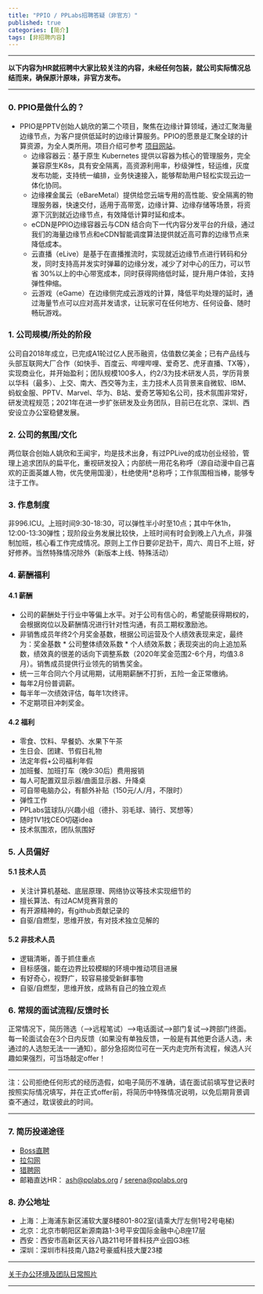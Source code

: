 ```yaml
---
title: "PPIO / PPLabs招聘答疑（非官方）"
published: true
categories: [简介]
tags: [非招聘内容]
---
```

<hr/>

**以下内容为HR就招聘中大家比较关注的内容，未经任何包装，就公司实际情况总结而来，确保原汁原味，非官方发布。**
<hr/>

### 0. PPIO是做什么的？

- PPIO是PPTV创始人姚欣的第二个项目，聚焦在边缘计算领域，通过汇聚海量边缘节点，为客户提供低延时的边缘计算服务。PPIO的愿景是汇聚全球的计算资源，为全人类所用。项目介绍可参考 [项目网站](https://ppio.cn/)。
  - 边缘容器云：基于原生 Kubernetes 提供以容器为核心的管理服务，完全兼容原生K8s，具有安全隔离，高资源利用率，秒级弹性，轻运维，灰度发布功能，支持统一编排，业务快速接入，能够帮助用户轻松实现云边一体化协同​。
  - 边缘裸金属云（eBareMetal）提供给您云端专用的高性能、安全隔离的物理服务器，快速交付，适用于高带宽，边缘计算、边缘存储等场景，将资源下沉到就近边缘节点，有效降低计算时延和成本。
  - eCDN是PPIO边缘容器云与CDN 结合向下一代内容分发平台的升级，通过我们的海量边缘节点和eCDN智能调度算法提供就近高可靠的边缘节点来降低成本。
  - 云直播（eLive）是基于在直播推流时，实现就近边缘节点进行转码和分发，同时支​持高并发实时弹幕的边缘分发，减少了对中心的压力，可以节省 30%以上的中心带​宽成本，同时获得网络低时延，提升用户体验，支持弹性伸缩。
  - 云游戏（eGame）在边缘侧完成云游戏的计算，降低平均处理的延时，通过海量节点可以应对高并发请求，让玩家可在任何地方、任何设备、随时畅玩游戏。

### 1. 公司规模/所处的阶段

公司自2018年成立，已完成A1轮过亿人民币融资，估值数亿美金；已有产品线与头部互联网大厂合作（如快手、百度云、哔哩哔哩、爱奇艺、虎牙直播、TX等），实现商业化，并开始盈利；团队规模100多人，约2/3为技术研发人员，学历背景以华科（最多）、上交、南大、西交等为主，主力技术人员背景来自微软、IBM、蚂蚁金服、PPTV、Marvel、华为、B站、爱奇艺等知名公司，技术氛围非常好，研发流程规范；2021年在进一步扩张研发及业务团队，目前已在北京、深圳、西安设立办公室稳健发展。

### 2. 公司的氛围/文化

两位联合创始人姚欣和王闻宇，均是技术出身，有过PPLive的成功创业经验，管理上追求团队的扁平化，重视研发投入；内部统一用花名称呼（源自动漫中自己喜欢的正面英雄人物，优先使用国漫），杜绝使用*总称呼；工作氛围相当棒，能够专注于工作。

### 3. 作息制度

非996.ICU。上班时间9:30-18:30，可以弹性半小时至10点；其中午休1h，12:00-13:30弹性；现阶段业务发展比较快，上班时间有时会到晚上八九点，非强制加班，核心看工作完成情况。原则上工作日要卯足劲干，周六、周日不上班，好好修养。当然特殊情况除外（新版本上线、特殊活动）

### 4. 薪酬福利
#### 4.1 薪酬
- 公司的薪酬处于行业中等偏上水平。对于公司有信心的，希望能获得期权的，会根据岗位以及薪酬情况进行针对性沟通，有员工期权激励池。
- 非销售成员年终2个月奖金基数，根据公司运营及个人绩效表现来定，最终为：奖金基数 * 公司整体绩效系数 * 个人绩效系数；表现突出的向上追加系数，绩效真的很差的话向下调整系数（2020年奖金范围2-6个月，均值3.8月）。销售成员提供行业领先的销售奖金。
- 统一三年合同六个月试用期，试用期薪酬不打折，五险一金正常缴纳。
- 每年2月份普调薪。
- 每半年一次绩效评估，每年1次终评。
- 不定期项目冲刺奖金。
#### 4.2 福利
- 零食、饮料、早餐奶、水果下午茶
- 生日会、团建、节假日礼物
- 法定年假+公司福利年假
- 加班餐、加班打车（晚9:30后）费用报销
- 每人可配置双显示器/曲面显示器、升降桌
- 可自带电脑办公，有额外补贴（150元/人/月，不限时）
- 弹性工作
- PPLabs篮球队/兴趣小组（德扑、羽毛球、骑行、冥想等）
- 随时1V1找CEO切磋idea
- 技术氛围浓，团队氛围好

### 5. 人员偏好
#### 5.1 技术人员
  - 关注计算机基础、底层原理、网络协议等技术实现细节的
  - 擅长算法、有过ACM竞赛背景的
  - 有开源精神的，有github贡献记录的
  - 自驱/自燃型，思维开放，有对技术独立见解的
#### 5.2 非技术人员
  - 逻辑清晰，善于抓住重点
  - 目标感强，能在边界比较模糊的环境中推动项目进展
  - 有好奇心，视野广，较容易接受新鲜事物
  - 自驱/自燃型，思维开放，成熟有自己的独立观点

### 6. 常规的面试流程/反馈时长

正常情况下，简历筛选（-->远程笔试）-->电话面试-->部门复试-->跨部门终面。每一轮面试会在3个日内反馈（如果没有单独反馈，一般是有其他更合适人选，未通过的人选恕无法一一通知）。部分急招岗位可在一天内走完所有流程，候选人兴趣如果强烈，可当场敲定offer！

<hr>

注：公司拒绝任何形式的经历造假，如电子简历不准确，请在面试前填写登记表时按照实际情况填写，并在正式offer前，将简历中特殊情况说明，以免后期背景调查不通过，耽误彼此的时间。

<hr>


### 7. 简历投递途径
- [Boss直聘](https://www.zhipin.com/gongsir/5ba2ae5248837b0d1n192Nq0FQ~~.html?ka=company-jobs)
- [拉勾网](https://www.lagou.com/gongsi/j443505.html)
- [猎聘网](https://www.liepin.com/company/9566183)
- 邮箱直达HR： ash@pplabs.org / serena@pplabs.org

### 8. 办公地址
 - 上海：上海浦东新区浦软大厦8楼801-802室(请乘大厅左侧1号2号电梯)
 - 北京：北京市朝阳区新源南路1-3号平安国际金融中心B座17层
 - 西安：西安市高新区天谷八路211号环普科技产业园G3栋
 - 深圳：深圳市科技南八路2号豪威科技大厦23楼

<hr>

[关于办公环境及团队日常照片](http://www.ashma.info/2019/03/02/pic-of-PPLabs/)

<hr>
